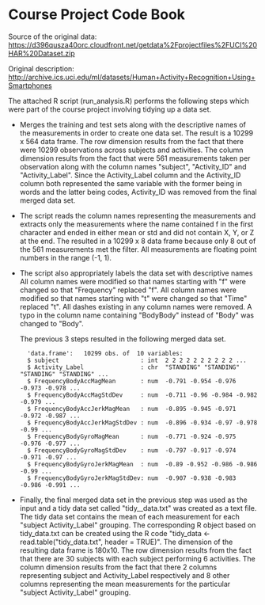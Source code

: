 Course Project Code Book
========================

Source of the original data: https://d396qusza40orc.cloudfront.net/getdata%2Fprojectfiles%2FUCI%20HAR%20Dataset.zip

Original description: http://archive.ics.uci.edu/ml/datasets/Human+Activity+Recognition+Using+Smartphones

The attached R script (run_analysis.R) performs the following steps which were part of the course project involving tidying up a data set.

* Merges the training and test sets along with the descriptive names of the measurements in order to create one data set. The result  is a 10299 x 564 data frame.
  The row dimension results from the fact that there were 10299 observations across subjects and activities. The column dimension results from the fact that were 561 
  measurements taken per observation along with the column names "subject", "Activity_ID" and "Activity_Label". Since the Activity_Label column and the Activity_ID column 
  both represented the same variable with the former being in words and the latter being codes, Activity_ID was removed from the final merged data set.

* The script reads the column names representing the measurements  and extracts only the measurements where the name contained f in the first character and ended 
  in either mean or std and did not contain X, Y, or Z at the end. The resulted in a 10299 x 8 data frame because only 8 out of the 561 measurements met 
  the filter. All measurements are floating point numbers in the range (-1, 1).

* The script also appropriately labels the data set with descriptive names
  All column names were modified so that names starting with "f" were changed so that "Frequency" replaced "f". 
  All column names were modified so that names starting with "t" were changed so that "Time" replaced "t". 
  All dashes existing in any column names were removed.
  A typo in the column name containing "BodyBody" instead of "Body" was changed to "Body".

  The previous 3 steps resulted in the following merged data set.

        'data.frame':	10299 obs. of  10 variables:
        $ subject                       : int  2 2 2 2 2 2 2 2 2 2 ...
        $ Activity_Label                : chr  "STANDING" "STANDING" "STANDING" "STANDING" ...
        $ FrequencyBodyAccMagMean       : num  -0.791 -0.954 -0.976 -0.973 -0.978 ...
        $ FrequencyBodyAccMagStdDev     : num  -0.711 -0.96 -0.984 -0.982 -0.979 ...
        $ FrequencyBodyAccJerkMagMean   : num  -0.895 -0.945 -0.971 -0.972 -0.987 ...
        $ FrequencyBodyAccJerkMagStdDev : num  -0.896 -0.934 -0.97 -0.978 -0.99 ...
        $ FrequencyBodyGyroMagMean      : num  -0.771 -0.924 -0.975 -0.976 -0.977 ...
        $ FrequencyBodyGyroMagStdDev    : num  -0.797 -0.917 -0.974 -0.971 -0.97 ...
        $ FrequencyBodyGyroJerkMagMean  : num  -0.89 -0.952 -0.986 -0.986 -0.99 ...
        $ FrequencyBodyGyroJerkMagStdDev: num  -0.907 -0.938 -0.983 -0.986 -0.991 ...

* Finally, the final merged data set in the previous step was used as the input and a tidy data set called "tidy__data.txt" was
  created as a text file. The tidy data set contains the mean of each measurement for each "subject Activity_Label" grouping. The 
  corresponding R object based on tidy_data.txt can be created using the R code "tidy_data <- read.table("tidy_data.txt", header = TRUE)". 
  The dimension of the resulting data frame  is 180x10. The row dimension results from the fact that there are 30 subjects with each subject performing 6 activities. 
  The column dimension results from the fact that there 2 columns representing subject and Activity_Label respectively and 8 other columns representing the mean 
  measurements for the particular "subject Activity_Label" grouping.
 
